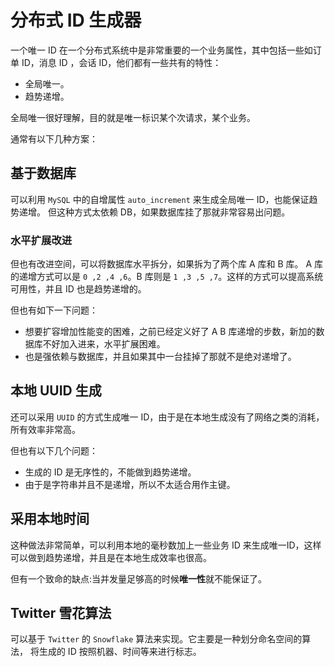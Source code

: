 # 分布式 ID 生成器

一个唯一 ID 在一个分布式系统中是非常重要的一个业务属性，其中包括一些如订单 ID，消息 ID ，会话 ID，他们都有一些共有的特性：

- 全局唯一。
- 趋势递增。

全局唯一很好理解，目的就是唯一标识某个次请求，某个业务。

通常有以下几种方案：

## 基于数据库
可以利用 `MySQL` 中的自增属性 `auto_increment` 来生成全局唯一 ID，也能保证趋势递增。
但这种方式太依赖 DB，如果数据库挂了那就非常容易出问题。

### 水平扩展改进
但也有改进空间，可以将数据库水平拆分，如果拆为了两个库 A 库和 B 库。
A 库的递增方式可以是 `0 ,2 ,4 ,6`。B 库则是 `1 ,3 ,5 ,7`。这样的方式可以提高系统可用性，并且 ID 也是趋势递增的。

但也有如下一下问题：

- 想要扩容增加性能变的困难，之前已经定义好了 A B 库递增的步数，新加的数据库不好加入进来，水平扩展困难。
- 也是强依赖与数据库，并且如果其中一台挂掉了那就不是绝对递增了。

## 本地 UUID 生成
还可以采用 `UUID` 的方式生成唯一 ID，由于是在本地生成没有了网络之类的消耗，所有效率非常高。

但也有以下几个问题：
- 生成的 ID 是无序性的，不能做到趋势递增。
- 由于是字符串并且不是递增，所以不太适合用作主键。

## 采用本地时间
这种做法非常简单，可以利用本地的毫秒数加上一些业务 ID 来生成唯一ID，这样可以做到趋势递增，并且是在本地生成效率也很高。

但有一个致命的缺点:当并发量足够高的时候**唯一性**就不能保证了。

## Twitter 雪花算法

可以基于 `Twitter` 的 `Snowflake` 算法来实现。它主要是一种划分命名空间的算法，
将生成的 ID 按照机器、时间等来进行标志。